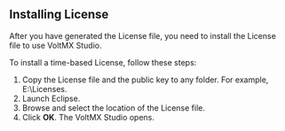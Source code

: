 ﻿

Installing License
------------------

After you have generated the License file, you need to install the License file to use VoltMX Studio.

To install a time-based License, follow these steps:

1.  Copy the License file and the public key to any folder. For example, E:\\Licenses.
2.  Launch Eclipse.
3.  Browse and select the location of the License file.
4.  Click **OK**. The VoltMX Studio opens.

